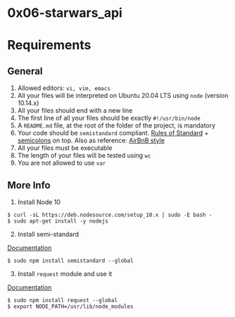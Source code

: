 # 0x06-starwars_api

# Requirements

## General

1. Allowed editors: ```vi, vim, emacs```
2. All your files will be interpreted on Ubuntu 20.04 LTS using ```node``` (version 10.14.x)
3. All your files should end with a new line
4. The first line of all your files should be exactly ```#!/usr/bin/node```
5. A ```README.md``` file, at the root of the folder of the project, is mandatory
6. Your code should be ```semistandard``` compliant. [Rules of Standard](https://standardjs.com/rules.html) + [semicolons](https://github.com/standard/semistandard) on top. Also as reference: [AirBnB style](https://github.com/airbnb/javascript)
7. All your files must be executable
8. The length of your files will be tested using ```wc```
9. You are not allowed to use ```var```

## More Info

1. Install Node 10

```
$ curl -sL https://deb.nodesource.com/setup_10.x | sudo -E bash -
$ sudo apt-get install -y nodejs
```

2. Install semi-standard

[Documentation](https://github.com/standard/semistandard)

```
$ sudo npm install semistandard --global
```

3. Install ```request``` module and use it

[Documentation](https://github.com/request/request)

```
$ sudo npm install request --global
$ export NODE_PATH=/usr/lib/node_modules
```
